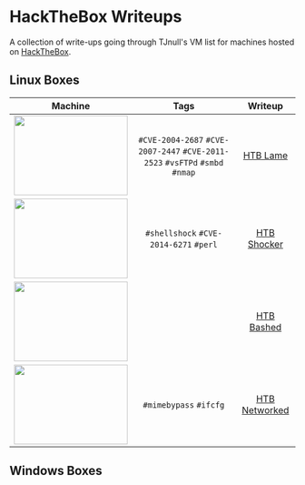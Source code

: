 # HackTheBox Writeups

A collection of write-ups going through TJnull's VM list for machines hosted on [HackTheBox](https://hackthebox.eu).

## Linux Boxes

| Machine       |      Tags     |  Writeup |
|:-------------:| :-------------:| :-----------:|
|<img src="https://github.com/Kr1tz3x3/HTB-Writeups/assets/36839792/9c35dd89-f8d4-4266-9ba2-0933f23e5000" width=200 height=140> | <code>#CVE-2004-2687</code> <code>#CVE-2007-2447</code> <code>#CVE-2011-2523</code> <code>#vsFTPd</code> <code>#smbd</code> <code>#nmap</code> | [HTB Lame](https://github.com/Kr1tz3x3/HTB-Writeups/blob/main/HTB%20Linux%20Boxes/HTB%20Lame%20Writeup.md)|
| <img src="https://github.com/Kr1tz3x3/HTB-Writeups/assets/36839792/9d6afc69-aedd-4405-a784-2c86fba01c57" width=200 height=140>| <code>#shellshock</code> <code>#CVE-2014-6271</code> <code>#perl</code> | [HTB Shocker](https://github.com/Kr1tz3x3/HTB-Writeups/blob/main/HTB%20Linux%20Boxes/HTB%20Shocker%20Writeup.md)|
| <img src="https://github.com/Kr1tz3x3/HTB-Writeups/assets/36839792/bc2e6328-854b-4bed-bd57-34ac4b8e9410" width=200 height=140> ||[HTB Bashed](https://github.com/Kr1tz3x3/HTB-Writeups/blob/main/HTB%20Linux%20Boxes/HTB%20Bashed%20Writeup.md)|
| <img src="https://github.com/Kr1tz3x3/HTB-Writeups/assets/36839792/9328635c-5fa1-4b60-a24c-f80929c2d107" width=200 height=140> |<code>#mimebypass</code> <code>#ifcfg</code> | [HTB Networked](https://github.com/Kr1tz3x3/HTB-Writeups/blob/main/HTB%20Linux%20Boxes/HTB%20Networked%20Writeup.md)|

## Windows Boxes
